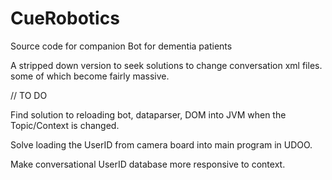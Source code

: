 # CueRobotics
Source code for companion Bot for dementia patients

A stripped down version to seek solutions to change conversation xml files. some of which become fairly massive.

// TO DO

Find solution to reloading bot, dataparser, DOM into JVM when the Topic/Context is changed.

Solve loading the UserID from camera board into main program in UDOO.

Make conversational UserID database more responsive to context.
